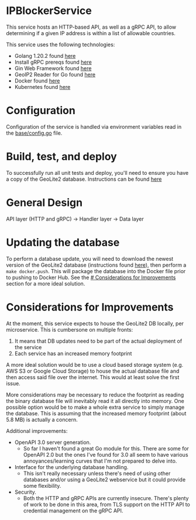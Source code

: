 # IPBlockerService

This service hosts an HTTP-based API, as well as a gRPC API, to allow determining if a given IP address is within
a list of allowable countries.

This service uses the following technologies:
- Golang 1.20.2 found [here](https://go.dev/doc/install)
- Install gRPC prereqs found [here](https://grpc.io/docs/languages/go/quickstart/#prerequisites)
- Gin Web Framework found [here](https://github.com/gin-gonic/gin)
- GeoIP2 Reader for Go found [here](https://github.com/oschwald/geoip2-golang)
- Docker found [here](https://docs.docker.com/engine/install/)
- Kubernetes found [here](https://kubernetes.io/docs/setup/)

# Configuration
Configuration of the service is handled via environment variables read in the [base/config.go](base/config.go) file.

# Build, test, and deploy
To successfully run all unit tests and deploy, you'll need to ensure you have a copy of the GeoLite2 database. Instructions can be found [here](/data/README.md)

# General Design
API layer (HTTP and gRPC)
    ->  Handler layer
        -> Data layer

# Updating the database
To perform a database update, you will need to download the newest version of the GeoLite2 database (instructions found [here](/data/README.md)), then perform a `make docker.push`. This will package the database into the Docker file prior to pushing to Docker Hub. See the [# Considerations for Improvements](#considerations-for-improvements) section for a more ideal solution.

# Considerations for Improvements
At the moment, this service expects to house the GeoLite2 DB locally, per microservice. This is cumbersone on multiple fronts:
1. It means that DB updates need to be part of the actual deployment of the service
2. Each service has an increased memory footprint

A more ideal solution would be to use a cloud based storage system (e.g. AWS S3 or Google Cloud Storage) to house the actual
database file and then access said file over the internet. This would at least solve the first issue.

More considerations may be necessary to reduce the footprint as reading the binary database file will inevitably read it all
directly into memory. One possible option would be to make a whole extra service to simply manage the database. This is
assuming that the increased memory footprint (about 5.8 MB) is actually a concern.

Additional improvements:
- OpenAPI 3.0 server generation.
  - So far I haven't found a great Go module for this. There are some for OpenAPI 2.0 but the ones I've found for 3.0 all seem to have various annoyances/learning curves that I'm not prepared to delve into.
- Interface for the underlying database handling.
  - This isn't really necessary unless there's need of using other databases and/or using a GeoLite2 webservice but it could provide some flexibility.
- Security.
  - Both the HTTP and gRPC APIs are currently insecure. There's plenty of work to be done in this area, from TLS support on the HTTP API to credential management on the gRPC API.